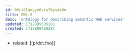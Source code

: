 ```yaml
---
id: 00rz8laogyv0vrs70ys4z0m
title: OWL-S
desc: 'ontology for describing Semantic Web Services'
updated: 1712899505281
created: 1712899480287
---
```


- related: [[prdct.fno]]